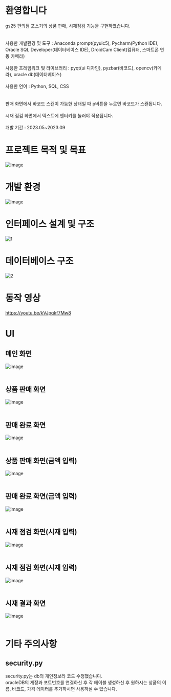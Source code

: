 # 환영합니다
gs25 편의점 포스기의 상품 판매, 시재점검 기능을 구현하였습니다.<br/>
<br/>
<br/>
사용한 개발환경 및 도구 : Anaconda prompt(pyuic5), Pycharm(Python IDE), Oracle SQL Developer(데이터베이스 IDE), DroidCam Client(컴퓨터, 스마트폰 연동 카메라)<br/>
<br/>
사용한 프레임워크 및 라이브러리 : pyqt(ui 디자인), pyzbar(바코드), opencv(카메라), oracle db(데이터베이스)<br/>
<br/>
사용한 언어 : Python, SQL, CSS<br/>
<br/>
<br/>
판매 화면에서 바코드 스캔이 가능한 상태일 때 p버튼을 누르면 바코드가 스캔됩니다.<br/>
<br/>
시재 점검 화면에서 텍스트에 엔터키를 눌러야 적용됩니다.<br/>
<br/>
개발 기간 : 2023.05~2023.09<br/>

# 프로젝트 목적 및 목표
![image](https://github.com/dontoong/gs25/assets/106039761/9b659fc3-1f84-4273-b5b7-6d499d0c7f1d)

# 개발 환경
![image](https://github.com/dontoong/gs25/assets/106039761/a9bcd6a8-dc1f-437d-90cd-1be31b109237)

# 인터페이스 설계 및 구조
![1](https://github.com/dontoong/gs25/assets/106039761/35ea4781-3e5e-4f65-a78f-49b37e7c452a)

# 데이터베이스 구조
![2](https://github.com/dontoong/gs25/assets/106039761/dea7d223-9e2b-4009-8628-ae09c6d72ac3)

# 동작 영상
https://youtu.be/kVJpqkf7Mw8

# UI
## 메인 화면
![image](https://github.com/dontoong/gs25/assets/106039761/fbccb64b-6e57-4fc1-ad26-ecc7226a5b65)
<br/><br/>
## 상품 판매 화면
![image](https://github.com/dontoong/gs25/assets/106039761/9bd9db6d-f414-413a-9090-b4b511f98029)
<br/><br/>
## 판매 완료 화면
![image](https://github.com/dontoong/gs25/assets/106039761/136a1ce5-d9d6-4186-8f2c-9c9a7e026f30)
<br/><br/>
## 상품 판매 화면(금액 입력)
![image](https://github.com/dontoong/gs25/assets/106039761/eff37c1f-e703-471c-9413-853c14653384)
<br/><br/>
## 판매 완료 화면(금액 입력)
![image](https://github.com/dontoong/gs25/assets/106039761/57ffe8c0-a781-49cd-8740-22e4e69fc12c)
<br/><br/>
## 시재 점검 화면(시재 입력)
![image](https://github.com/dontoong/gs25/assets/106039761/dc3f1b6c-0a53-4ce0-9ee6-1fe1c5a6eefc)
<br/><br/>
## 시재 점검 화면(시재 입력)
![image](https://github.com/dontoong/gs25/assets/106039761/bb9fed69-1e93-4f1c-aa67-35801eb04596)
<br/><br/>
## 시재 결과 화면
![image](https://github.com/dontoong/gs25/assets/106039761/8a37fa90-e1a8-4746-883d-1b9ab6fca7ea)
<br/><br/>


# 기타 주의사항
## security.py
security.py는 db의 개인정보라 코드 수정했습니다.<br/>
oracleDB의 계정과 포트번호를 연결하신 후 각 테이블 생성하신 후 원하시는 상품의 이름, 바코드, 가격 데이터를 추가하시면 사용하실 수 있습니다.
